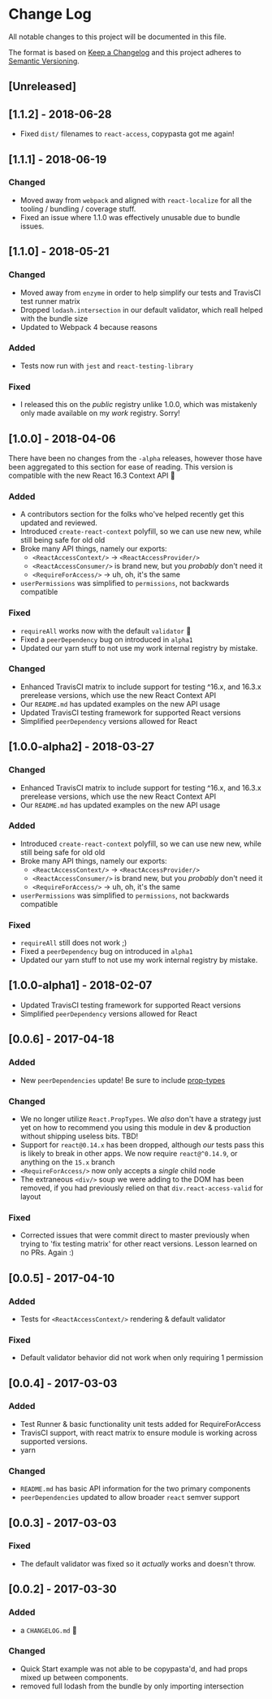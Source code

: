 # Change Log
All notable changes to this project will be documented in this file.

The format is based on [Keep a Changelog](http://keepachangelog.com/)
and this project adheres to [Semantic Versioning](http://semver.org/).

## [Unreleased]

## [1.1.2] - 2018-06-28
- Fixed `dist/` filenames to `react-access`, copypasta got me again!

## [1.1.1] - 2018-06-19
### Changed
- Moved away from `webpack` and aligned with `react-localize` for all
the tooling / bundling / coverage stuff.
- Fixed an issue where 1.1.0 was effectively unusable due to bundle
issues.

## [1.1.0] - 2018-05-21
### Changed
- Moved away from `enzyme` in order to help simplify our tests and
TravisCI test runner matrix
- Dropped `lodash.intersection` in our default validator, which reall
helped with the bundle size
- Updated to Webpack 4 because reasons

### Added
- Tests now run with `jest` and `react-testing-library`

### Fixed
- I released this on the _public_ registry unlike 1.0.0, which was
mistakenly only made available on my _work_ registry. Sorry!


## [1.0.0] - 2018-04-06
There have been no changes from the `-alpha` releases, however
those have been aggregated to this section for ease of reading.
This version is compatible with the new React 16.3 Context API
🎉

### Added
- A contributors section for the folks who've helped recently get this
updated and reviewed.
- Introduced `create-react-context` polyfill, so we can use new new,
while still being safe for old old
- Broke many API things, namely our exports:
  - `<ReactAccessContext/>` -> `<ReactAccessProvider/>`
  - `<ReactAccessConsumer/>` is brand new, but you _probably_ don't
  need it
  - `<RequireForAccess/>` -> uh, oh, it's the same
- `userPermissions` was simplified to `permissions`, not backwards
compatible

### Fixed
- `requireAll` works now with the default `validator` 🎉
- Fixed a `peerDependency` bug on introduced in `alpha1`
- Updated our yarn stuff to not use my work internal registry
by mistake.

### Changed
- Enhanced TravisCI matrix to include support for testing ^16.x,
and 16.3.x prerelease versions, which use the new React Context API
- Our `README.md` has updated examples on the new API usage
- Updated TravisCI testing framework for supported React versions
- Simplified `peerDependency` versions allowed for React

## [1.0.0-alpha2] - 2018-03-27
### Changed
- Enhanced TravisCI matrix to include support for testing ^16.x,
and 16.3.x prerelease versions, which use the new React Context API
- Our `README.md` has updated examples on the new API usage

### Added
- Introduced `create-react-context` polyfill, so we can use new new,
while still being safe for old old
- Broke many API things, namely our exports:
  - `<ReactAccessContext/>` -> `<ReactAccessProvider/>`
  - `<ReactAccessConsumer/>` is brand new, but you _probably_ don't
  need it
  - `<RequireForAccess/>` -> uh, oh, it's the same
- `userPermissions` was simplified to `permissions`, not backwards
compatible

### Fixed
- `requireAll` still does not work ;)
- Fixed a `peerDependency` bug on introduced in `alpha1`
- Updated our yarn stuff to not use my work internal registry
by mistake.

## [1.0.0-alpha1] - 2018-02-07
- Updated TravisCI testing framework for supported React versions
- Simplified `peerDependency` versions allowed for React

## [0.0.6] - 2017-04-18
### Added
- New `peerDependencies` update! Be sure to include [prop-types](https://www.npmjs.com/package/prop-types)

### Changed
- We no longer utilize `React.PropTypes`. We _also_ don't have a strategy
just yet on how to recommend you using this module in dev & production
without shipping useless bits. TBD!
- Support for `react@0.14.x` has been dropped, although _our_ tests pass
this is likely to break in other apps. We now require `react@^0.14.9`, or
anything on the `15.x` branch
- `<RequireForAccess/>` now only accepts a *single* child node
- The extraneous `<div/>` soup we were adding to the DOM has been removed,
if you had previously relied on that `div.react-access-valid` for layout

### Fixed
- Corrected issues that were commit direct to master previously when trying
to 'fix testing matrix' for other react versions. Lesson learned on no PRs.
Again :)

## [0.0.5] - 2017-04-10
### Added
- Tests for `<ReactAccessContext/>` rendering & default validator

### Fixed
- Default validator behavior did not work when only requiring 1 permission

## [0.0.4] - 2017-03-03
### Added
- Test Runner & basic functionality unit tests added for RequireForAccess
- TravisCI support, with react matrix to ensure module is working across
supported versions.
- yarn

### Changed
- `README.md` has basic API information for the two primary components
- `peerDependencies` updated to allow broader `react` semver support

## [0.0.3] - 2017-03-03
### Fixed
- The default validator was fixed so it _actually_ works and doesn't throw.

## [0.0.2] - 2017-03-30
### Added
- a `CHANGELOG.md` 🎉

### Changed
- Quick Start example was not able to be copypasta'd, and had props
mixed up between components.
- removed full lodash from the bundle by only importing intersection
